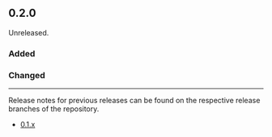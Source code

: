 ## 0.2.0

Unreleased.

### Added

### Changed

---

Release notes for previous releases can be found on the respective release 
branches of the repository.

<!-- ARCHIVE_START -->
* [0.1.x](https://github.com/credibil/dwn/blob/release-0.1.0/RELEASES.md)